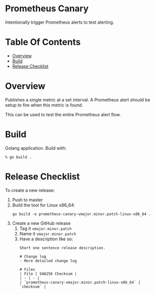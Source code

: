 # Prometheus Canary
Intentionally trigger Prometheus alerts to test alerting.

# Table Of Contents
- [Overview](#overview)
- [Build](#build)
- [Release Checklist](#release-checklist)

# Overview
Publishes a single metric at a set interval. A Prometheus alert should be setup
to fire when this metric is found. 

This can be used to test the entire Prometheus alert flow.

# Build
Golang application. Build with:

```
% go build .
```

# Release Checklist
To create a new release:

1. Push to master
2. Build the tool for Linux x86_64:
   ```
   go build -o prometheus-canary-vmajor.minor.patch-linux-x86_64 .
   ```
3. Create a new GitHub release
    1. Tag it `vmajor.minor.patch`
	2. Name it `vmajor.minor.patch`
	3. Have a description like so:
	   ```
	   Short one sentence release description.
	   
	   # Change log
	   - More detailed change log
	   
	   # Files
	   | File | SHA256 Checksum |
       | - | - |
       | `prometheus-canary-vmajor.minor.patch-linux-x86_64` | `checksum` |
       ```
